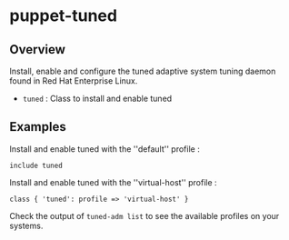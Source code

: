 # puppet-tuned

## Overview

Install, enable and configure the tuned adaptive system tuning daemon found in
Red Hat Enterprise Linux.

* `tuned` : Class to install and enable tuned

## Examples

Install and enable tuned with the ''default'' profile :

    include tuned

Install and enable tuned with the ''virtual-host'' profile :

    class { 'tuned': profile => 'virtual-host' }

Check the output of `tuned-adm list` to see the available profiles on your
systems.

